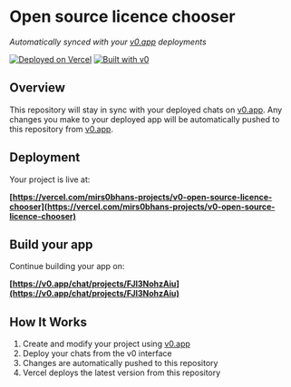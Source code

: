 # Open source licence chooser

*Automatically synced with your [v0.app](https://v0.app) deployments*

[![Deployed on Vercel](https://img.shields.io/badge/Deployed%20on-Vercel-black?style=for-the-badge&logo=vercel)](https://vercel.com/mirs0bhans-projects/v0-open-source-licence-chooser)
[![Built with v0](https://img.shields.io/badge/Built%20with-v0.app-black?style=for-the-badge)](https://v0.app/chat/projects/FJl3NohzAiu)

## Overview

This repository will stay in sync with your deployed chats on [v0.app](https://v0.app).
Any changes you make to your deployed app will be automatically pushed to this repository from [v0.app](https://v0.app).

## Deployment

Your project is live at:

**[https://vercel.com/mirs0bhans-projects/v0-open-source-licence-chooser](https://vercel.com/mirs0bhans-projects/v0-open-source-licence-chooser)**

## Build your app

Continue building your app on:

**[https://v0.app/chat/projects/FJl3NohzAiu](https://v0.app/chat/projects/FJl3NohzAiu)**

## How It Works

1. Create and modify your project using [v0.app](https://v0.app)
2. Deploy your chats from the v0 interface
3. Changes are automatically pushed to this repository
4. Vercel deploys the latest version from this repository